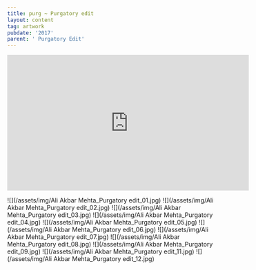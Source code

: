 ```yaml
---
title: purg ~ Purgatory edit
layout: content
tag: artwork
pubdate: '2017'
parent: ' Purgatory Edit'
---
```

<iframe width="560" height="315"
src="https://www.youtube.com/embed/SagrIAJvH5w" frameborder="0"
allow="accelerometer; autoplay; encrypted-media; gyroscope;
picture-in-picture" allowfullscreen></iframe>

![](/assets/img/Ali Akbar Mehta_Purgatory edit_01.jpg)
![](/assets/img/Ali Akbar Mehta_Purgatory edit_02.jpg)
![](/assets/img/Ali Akbar Mehta_Purgatory edit_03.jpg)
![](/assets/img/Ali Akbar Mehta_Purgatory edit_04.jpg)
![](/assets/img/Ali Akbar Mehta_Purgatory edit_05.jpg)
![](/assets/img/Ali Akbar Mehta_Purgatory edit_06.jpg)
![](/assets/img/Ali Akbar Mehta_Purgatory edit_07.jpg)
![](/assets/img/Ali Akbar Mehta_Purgatory edit_08.jpg)
![](/assets/img/Ali Akbar Mehta_Purgatory edit_09.jpg)
![](/assets/img/Ali Akbar Mehta_Purgatory edit_11.jpg)
![](/assets/img/Ali Akbar Mehta_Purgatory edit_12.jpg)
